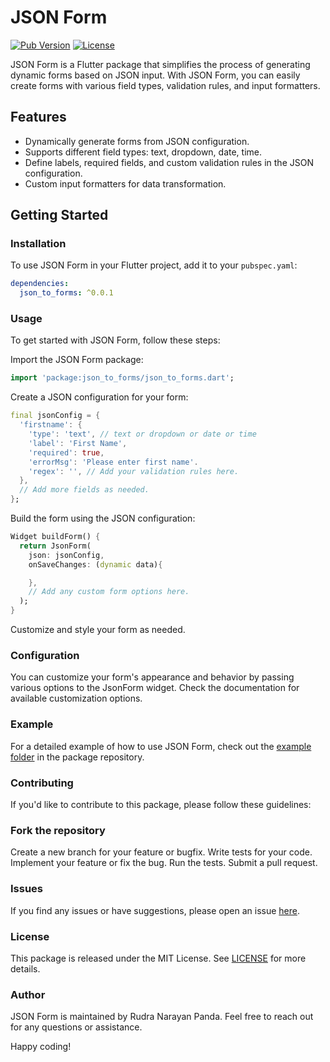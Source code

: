 # JSON Form

[![Pub Version](https://img.shields.io/pub/v/json_to_forms)](https://pub.dev/packages/json_to_forms)
[![License](https://img.shields.io/badge/license-MIT-blue.svg)](https://github.com/rnp0728/json_to_forms/blob/main/LICENSE)

JSON Form is a Flutter package that simplifies the process of generating dynamic forms based on JSON input. With JSON Form, you can easily create forms with various field types, validation rules, and input formatters.

## Features

- Dynamically generate forms from JSON configuration.
- Supports different field types: text, dropdown, date, time.
- Define labels, required fields, and custom validation rules in the JSON configuration.
- Custom input formatters for data transformation.

## Getting Started

### Installation

To use JSON Form in your Flutter project, add it to your `pubspec.yaml`:

```yaml
dependencies:
  json_to_forms: ^0.0.1
```

### Usage

To get started with JSON Form, follow these steps:

Import the JSON Form package:

```dart
import 'package:json_to_forms/json_to_forms.dart';
```

Create a JSON configuration for your form:

```dart
final jsonConfig = {
  'firstname': {
    'type': 'text', // text or dropdown or date or time 
    'label': 'First Name',
    'required': true,
    'errorMsg': 'Please enter first name'.
    'regex': '', // Add your validation rules here.
  },
  // Add more fields as needed.
};

```

Build the form using the JSON configuration:

```dart
Widget buildForm() {
  return JsonForm(
    json: jsonConfig,
    onSaveChanges: (dynamic data){

    },
    // Add any custom form options here.
  );
}

```

Customize and style your form as needed.

### Configuration

You can customize your form's appearance and behavior by passing various options to the JsonForm widget. Check the documentation for available customization options.

### Example

For a detailed example of how to use JSON Form, check out the <a href="https://github.com/rnp0728/json_to_forms/example">example folder</a> in the package repository.

### Contributing

If you'd like to contribute to this package, please follow these guidelines:

### Fork the repository

Create a new branch for your feature or bugfix.
Write tests for your code.
Implement your feature or fix the bug.
Run the tests.
Submit a pull request.

### Issues

If you find any issues or have suggestions, please open an issue <a href="https://github.com/rnp0728/json_to_forms/issues">here</a>.

### License

This package is released under the MIT License. See <a href="https://github.com/rnp0728/json_to_forms/blob/main/LICENSE">LICENSE</a> for more details.

### Author

JSON Form is maintained by Rudra Narayan Panda. Feel free to reach out for any questions or assistance.

Happy coding!
